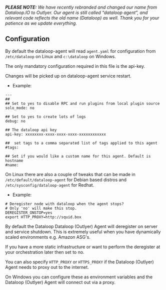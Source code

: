 _**PLEASE NOTE:** We have recently rebranded and changed our name from Dataloop.IO to Outlyer. Our agent is still called “dataloop agent”, and relevant code reflects the old name (Dataloop) as well. Thank you for your patience as we update everything._

## Configuration


By default the dataloop-agent will read `agent.yaml` for configuration from `/etc/dataloop` on Linux and `c:\dataloop` on Windows.

The only mandatory configuration required in this file is the api-key.

Changes will be picked up on dataloop-agent service restart.

* Example:

```
---
##
## Set to yes to disable RPC and run plugins from local plugin source
solo_mode: no

## Set to yes to create lots of logs
debug: no

## The dataloop api key
api-key: xxxxxxxx-xxxx-xxxx-xxxx-xxxxxxxxxxxx

##  set tags to a comma separated list of tags applied to this agent
#tags:

## Set if you would like a custom name for this agent. Default is hostname
#name:
```

On Linux there are also a couple of tweaks that can be made in `/etc/default/dataloop-agent` for Debian based distros and `/etc/sysconfig/dataloop-agent` for Redhat.

* Example:

```
# Deregister node with dataloop when the agent stops?
# Only 'no' will make this stop.
DEREGISTER_ONSTOP=yes
export HTTP_PROXY=http://squid.box
```

By default the Dataloop Dataloop (Outlyer) Agent will deregister on server and service shutdown. This is extremely useful when you have dynamically scaled environments e.g. Amazon ASG's.

If you have a more static infrastructure or want to perform the deregister at your orchestration later then set to no.

You can also specify `HTTP_PROXY` or `HTTPS_PROXY` if the Dataloop (Outlyer) Agent needs to proxy out to the internet.

On Windows you can configure these as environment variables and the Dataloop (Outlyer) Agent will connect out via a proxy.

